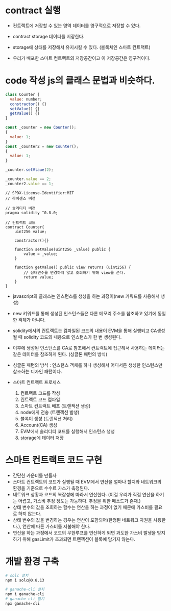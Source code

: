 # contract 실행

- 컨트랙트에 저장할 수 있는 영역 데이터를 영구적으로 저장할 수 있다.
- contract storage 데이터를 저장한다.
- storage에 상태를 저장해서 유지시킬 수 있다. (블록체인 스마트 컨트랙트)

- 우리가 배포한 스마트 컨트랙트의 저장공간이고 이 저장공간은 영구적이다.

# code 작성 js의 클래스 문법과 비슷하다.

```javascript
class Counter {
  value: number;
  constractor() {}
  setValue() {}
  getValue() {}
}

const _counter = new Counter();
{
  value: 1;
}
const _counter2 = new Counter();
{
  value: 1;
}

_counter.setVlaue(2);

_counter.value == 2;
_counter2.value == 1;
```

```
// SPDX-License-Identifier:MIT
// 라이센스 버전

// 솔리디티 버전
pragma solidity ^0.8.0;

// 컨트랙트 코드
contract Counter{
    uint256 value;

    constractor(){}

    function setValue(uint256 _value) public {
        value = _value;
    }

    function getValue() public view returns (uint256) {
        // 상태변수를 변경하지 않고 조회하기 위해 view를 쓴다.
        return value;
    }
}
```

- javascript의 클래스는 인스턴스를 생성을 하는 과정이(new 키워드를 사용해서 생성)
- new 키워드를 통해 생성된 인스턴스들은 다른 메모리 주소를 참조하고 있기에 동일한 객체가 아니다.

- solidity에서의 컨트랙트는 컴파일된 코드의 내용이 EVM을 통해 실행되고 CA생성될 때 solidity 코드의 내용으로 인스턴스가 한 번 생성된다.

- 이후에 생성된 인스턴스를 CA로 참조해서 컨트랙트에 접근헤서 사용하는 데이터는 같은 데이터를 참조하게 된다. (싱글톤 패턴의 방식)

- 싱글톤 패턴의 방식 : 인스턴스 객체를 하나 생성해서 어디서든 생성한 인스턴스만 참조하는 디자인 패턴이다.

- 스마트 컨트랙트 프로세스
  1. 컨트랙트 코드를 작성
  2. 컨트랙트 코드 컴파일
  3. 스마트 컨트랙트 배포 (트랜잭션 생성)
  4. node에게 전송 (트랜잭션 발생)
  5. 블록이 생성 (트랜잭션 처리)
  6. Account(CA) 생성
  7. EVM에서 솔리디티 코드를 실행해서 인스턴스 생성
  8. storage에 데이터 저장

# 스마트 컨트랙트 코드 구현

- 간단한 카운터를 만들자
- 스마트 컨트랙트의 코드가 실행될 때 EVM에서 연산을 얼마나 할지와 네트워크의 환경을 기준으로 수수료 가스가 측정된다.
- 네트워크 상황과 코드의 복잡성에 따라서 연산한다. (이걸 우리가 직접 연산을 하기는 어렵고, 가스비 추정 정도는 가능하다. 추정을 위한 메소드가 존재.)
- 상태 변수의 값을 조회하는 함수는 연산을 하는 과정이 없기 때문에 가스비를 필요로 하지 않는다.
- 상태 변수의 값을 변경하는 경우는 연산이 포함되어(한정된 네트워크 자원을 사용한다.), 연산에 따른 가스비를 지불해야 한다.
- 연산을 하는 과정에서 코드의 무한루프를 연산하게 되면 과도한 가스비 발생을 방지하기 위해 gasLimit가 초과되면 트랜잭션이 블록에 담기지 않는다.

# 개발 환경 구축
```sh
# solc 설치
npm i solc@0.8.13

# ganache-cli 설치
npm i ganache-cli
# ganache-cli 열기
npx ganache-cli
```

